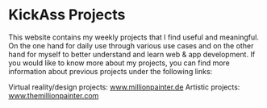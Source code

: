 # KickAss Projects

This website contains my weekly projects that I find useful and meaningful. On the one hand for daily use through various use cases and on the other hand for myself to better understand and learn web & app development. If you would like to know more about my projects, you can find more information about previous projects under the following links: 

Virtual reality/design projects:
www.millionpainter.de
Artistic projects:
www.themillionpainter.com

